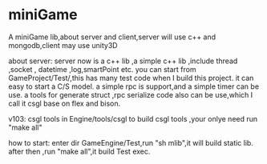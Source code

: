 # miniGame
A miniGame lib,about server and client,server will use c++ and mongodb,client may use unity3D

about server:
	server now is a c++ lib ,a simple c++ lib ,include thread ,socket , datetime ,log,smartPoint etc. you can start from GameProject/Test/,this has many test code when I build this project. it can easy to start a C/S model. a simple rpc is support,and a simple timer can be use. a tools for generate struct ,rpc serialize code also can be use,which I call it csgl base on flex and bison.

v103:  csgl tools in Engine/tools/csgl to build csgl tools ,your onlye need run "make all"

how to start: enter dir GameEngine/Test,run "sh mlib",it will build static lib. after then ,run "make all",it build Test exec.

